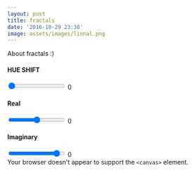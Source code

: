 ```yaml
---
layout: post
title: fractals
date: '2016-10-29 23:38'
image: assets/images/linnal.png
---
```


About fractals :)

<!--more-->

<link href="/css/fractal.css" rel="stylesheet" type="text/css">

<div id="slider">
  <h4 class="slider-name">HUE SHIFT</h4>
  <div class="slider-content">
  	<input class="bar" type="range" id="rangeinput" min="0" max="255" value="0" oninput="rangevalue.value=value; update_hue_shift(this.value)"/>
  	<output id="rangevalue" class="rangevalue">0</output>
  </div>
</div>

<div id="slider">
  <h4 class="slider-name">Real</h4>
  <div class="slider-content">
  	<input class="bar" type="range" id="rangeinput" min="-1.0" max="1.0" value="0.0" step="0.001" oninput="rangevalue_x.value=value; update_julia_constant({'x': this.value})"/>
  	<output id="rangevalue_x" class="rangevalue">0</output>
  </div>
</div>

<div id="slider">
  <h4 class="slider-name">Imaginary</h4>
  <div class="slider-content">
    <input class="bar" type="range" id="rangeinput" min="-1.0" max="1.0" value="0.8" step="0.001" oninput="rangevalue_y.value=value; update_julia_constant({'y': this.value})"/>
  	<output id="rangevalue_y" class="rangevalue">0</output>
  </div>
</div>

<canvas id="glcanvas" width="700" height="480">
    Your browser doesn't appear to support the
    <code>&lt;canvas&gt;</code> element.
</canvas>



<script src="/js/utils.js"></script>
<script src="/js/fractal.js"></script>

<script type="text/javascript">

  var canvas = document.getElementById("glcanvas");
  canvas.style.width = "100%";

  canvas.onmousewheel = function(event){
    event.preventDefault();
    var wheel = event.wheelDelta/120;
    zoom(wheel);
  }

  var mouseIsDown = false;
  var pos = {"x": 0, "y": 0};

  canvas.onmousedown = function(e){
      pos.x = e.x;
      pos.y = e.y;

      mouseIsDown = true;
  }
  canvas.onmouseup = function(e){
      mouseIsDown = false;
  }

  canvas.onmousemove = function(e){
      if(!mouseIsDown) return;
      var dx = 0;
      var dy = 0;

      if(Math.abs(e.x - pos.x) > 5){
        dx = ( e.x - pos.x > 0 ? 0.01 : -0.01 );
        translate(dx, dy);
        pos.x = e.x;
      }
      if(Math.abs(e.y - pos.y) > 5){
        dy = ( e.y - pos.y > 0 ? -0.01 : 0.01 );
        translate(dx, dy);
        pos.y = e.y;
      }

  }

</script>
